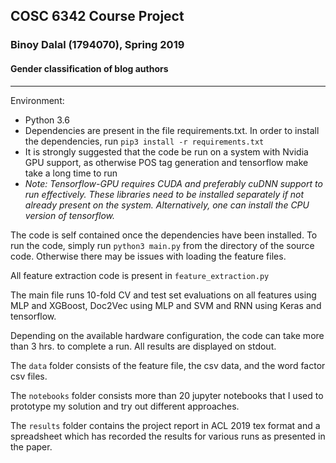 ## COSC 6342 Course Project
### Binoy Dalal (1794070), Spring 2019
#### Gender classification of blog authors
***

Environment:
* Python 3.6
* Dependencies are present in the file requirements.txt. In order to install the dependencies, run `pip3 install -r requirements.txt`
* It is strongly suggested that the code be run on a system with Nvidia GPU support, as otherwise POS tag generation and tensorflow make take a long time to run
* _Note: Tensorflow-GPU requires CUDA and preferably cuDNN support to run effectively. These libraries need to be installed separately if not already present on the system. Alternatively, one can install the CPU version of tensorflow._


The code is self contained once the dependencies have been installed. To run the code, simply run `python3 main.py` from the directory of the source code. Otherwise there may be issues with loading the feature files.

All feature extraction code is present in `feature_extraction.py`

The main file runs 10-fold CV and test set evaluations on all features using MLP and XGBoost, Doc2Vec using MLP and SVM and RNN using Keras and tensorflow.

Depending on the available hardware configuration, the code can take more than 3 hrs. to complete a run. All results are displayed on stdout.

The `data` folder consists of the feature file, the csv data, and the word factor csv files.

The `notebooks` folder consists more than 20 jupyter notebooks that I used to prototype my solution and try out different approaches.

The `results` folder contains the project report in ACL 2019 tex format and a spreadsheet which has recorded the results for various runs as presented in the paper. 
